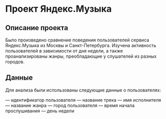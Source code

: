 # Проект Яндекс.Музыка

## Описание проекта

Было произведено сравнение поведения пользователей сервиса Яндекс.Музыка из Москвы и Санкт-Петербурга. Изучена активность пользователей в зависимости от дня недели, а также проанализированы жанры, преобладающие у слушателей из разных городов.

## Данные


Для анализа были использованы следующие данные о пользователях:

— идентификатор пользователя
— название трека
— имя исполнителя
— название жанра
— город пользователя
— время начала прослушивания
— день недели

